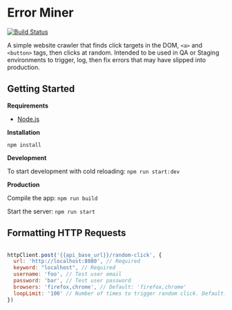 # Error Miner

[![Build Status](https://travis-ci.org/drewalth/error-miner.svg?branch=master)](https://travis-ci.org/drewalth/error-miner)

A simple website crawler that finds click targets in the DOM, `<a>` and `<button>` tags, then clicks at random. Intended to be used in QA or Staging environments to trigger, log, then fix errors that may have slipped into production.

## Getting Started

**Requirements**

- [Node.js](https://nodejs.org/en/)

**Installation**

`npm install`

**Development**

To start development with cold reloading: `npm run start:dev`

**Production**

Compile the app: `npm run build`

Start the server: `npm run start`

## Formatting HTTP Requests

```js

httpClient.post('{{api_base_url}}/random-click', {
  url: 'http://localhost:8080', // Required
  keyword: "localhost", // Required
  username: 'foo', // Test user email
  password: 'bar', // Test user password
  browsers: 'firefox,chrome', // Default: 'firefox,chrome'
  loopLimit: '100' // Number of times to trigger random click. Default: '10'
})

```
